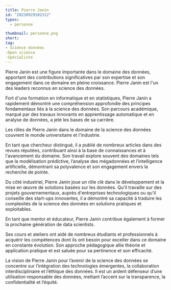 ```yaml
---
title: Pierre Janin
id: "20230929102312"
types:
  - personne

thumbnail: personne.png
short: 
tag:
- Science données
-Open science
-Spécialiste
---
```


Pierre Janin est une figure importante dans le domaine des données, apportant des contributions significatives par son expertise et son engagement dans ce domaine en pleine croissance. Pierre Janin est l'un des leaders reconnus en science des données.

Fort d'une formation en informatique et en statistiques, Pierre Janin a rapidement démontré une compréhension approfondie des principes fondamentaux liés à la science des données. Son parcours académique, marqué par des travaux innovants en apprentissage automatique et en analyse de données, a jeté les bases de sa carrière.

Les rôles de Pierre Janin dans le domaine de la science des données couvrent le monde universitaire et l'industrie.

En tant que chercheur distingué, il a publié de nombreux articles dans des revues réputées, contribuant ainsi à la base de connaissances et à l'avancement du domaine. Son travail explore souvent des domaines tels que la modélisation prédictive, l’analyse des mégadonnées et l’intelligence artificielle, démontrant sa polyvalence et son engagement envers la recherche de pointe.

Du côté industriel, Pierre Janin joue un rôle clé dans le développement et la mise en œuvre de solutions basées sur les données. Qu'il travaille sur des projets gouvernementaux, auprès d'entreprises technologiques ou qu'il conseille des start-ups innovantes, il a démontré sa capacité à traduire les complexités de la science des données en solutions pratiques et exploitables.

En tant que mentor et éducateur, Pierre Janin contribue également à former la prochaine génération de data scientists.

Ses cours et ateliers ont aidé de nombreux étudiants et professionnels à acquérir les compétences dont ils ont besoin pour exceller dans ce domaine en constante évolution. Son approche pédagogique allie théorie et application pratique et est saluée pour sa pertinence et son efficacité.

La vision de Pierre Janin pour l’avenir de la science des données se concentre sur l’intégration des technologies émergentes, la collaboration interdisciplinaire et l’éthique des données. Il est un ardent défenseur d’une utilisation responsable des données, mettant l’accent sur la transparence, la confidentialité et l’équité.
